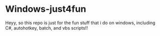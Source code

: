 # Windows-just4fun
Heyy, so this repo is just for the fun stuff that i do on windows, including C#, autohotkey, batch, and vbs scripts!!
